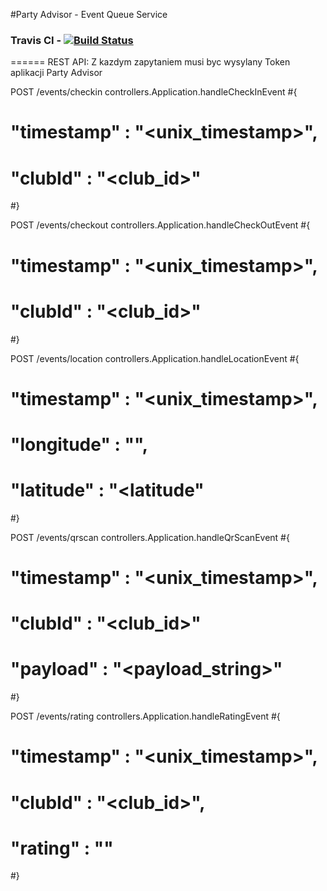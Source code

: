 #Party Advisor - Event Queue Service
### Travis CI - [![Build Status](https://travis-ci.org/Studio-Projektowe-AGH/PA_EventQueue.svg)](https://travis-ci.org/Studio-Projektowe-AGH/PA_EventQueue)
======
REST API:
Z kazdym zapytaniem musi byc wysylany Token aplikacji Party Advisor

POST        /events/checkin         controllers.Application.handleCheckInEvent
#{
#   "timestamp" : "<unix_timestamp>",
#   "clubId"    : "<club_id>"
#}

POST        /events/checkout        controllers.Application.handleCheckOutEvent
#{
#   "timestamp" : "<unix_timestamp>",
#   "clubId"    : "<club_id>"
#}

POST        /events/location        controllers.Application.handleLocationEvent
#{
#   "timestamp" : "<unix_timestamp>",
#   "longitude" : "<longitude>",
#   "latitude"  : "<latitude"
#}

POST        /events/qrscan          controllers.Application.handleQrScanEvent
#{
#   "timestamp" : "<unix_timestamp>",
#   "clubId"    : "<club_id>"
#   "payload"   : "<payload_string>"
#}

POST        /events/rating          controllers.Application.handleRatingEvent
#{
#   "timestamp" : "<unix_timestamp>",
#   "clubId"    : "<club_id>",
#   "rating"    : "<rating>"
#}
